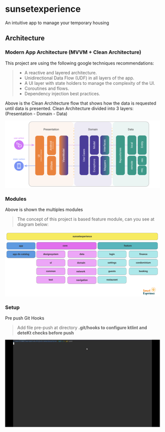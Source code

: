 # sunsetexperience
An intuitive app to manage your temporary housing

## Architecture

### Modern App Architecture (MVVM + Clean Architecture)
This project are using the following google techniques recommendations:

> - A reactive and layered architecture.</br>
> - Unidirectional Data Flow (UDF) in all layers of the app.</br>
> - A UI layer with state holders to manage the complexity of the UI.</br>
> - Coroutines and flows.</br>
> - Dependency injection best practices.</br>

Above is the Clean Architecture flow that shows how the data is requested until data is presented. 
Clean Architecture divided into 3 layers: (Presentation - Domain - Data) 

<p align="start">
  <img src="art_arch_mvvm.png" width="1024" title="mvvm">
</p>

### Modules
Above is shown the multiples modules
> The concept of this project is based feature module, can you see at diagram below:

<p align="start">
  <img src="art_arch.png" width="1024" title="modules">
</p>


### Setup
Pre push Git Hooks
> Add file pre-push at directory <b>.git/hooks<b/> to configure ktlint and deteKt checks before push

<p align="start">
  <img src="pre-push-git-hooks.gif" width="1024" title="pre-push">
</p>
